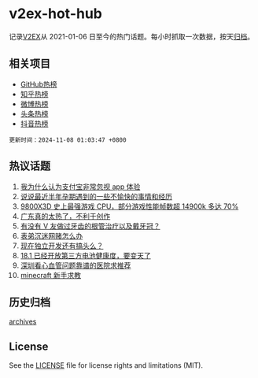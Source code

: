 # v2ex-hot-hub

 记录[V2EX](https://www.v2ex.com/)从 2021-01-06 日至今的热门话题。每小时抓取一次数据，按天[归档](archives)。
 
 ## 相关项目

- [GitHub热榜](https://github.com/it985/github-hot-hub)
- [知乎热榜](https://github.com/it985/zhihu-hot-hub)
- [微博热榜](https://github.com/it985/weibo-hot-hub)
- [头条热榜](https://github.com/it985/toutiao-hot-hub)
- [抖音热榜](https://github.com/it985/douyin-hot-hub)


 `更新时间：2024-11-08 01:03:47 +0800`

## 热议话题

1. [我为什么认为支付宝非常忽视 app 体验](https://www.v2ex.com/t/1087313)
1. [说说最近半年孕期遇到的一些不愉快的事情和经历](https://www.v2ex.com/t/1087333)
1. [9800X3D 史上最强游戏 CPU，部分游戏性能帧数超 14900k 多达 70%](https://www.v2ex.com/t/1087286)
1. [广东真的太热了，不利于创作](https://www.v2ex.com/t/1087269)
1. [有没有 V 友做过牙齿的根管治疗以及戴牙冠？](https://www.v2ex.com/t/1087357)
1. [表弟沉迷网赌怎么办](https://www.v2ex.com/t/1087435)
1. [现在独立开发还有搞头么？](https://www.v2ex.com/t/1087324)
1. [18.1 已经开放第三方电池健康度，要变天了](https://www.v2ex.com/t/1087300)
1. [深圳看心血管问题靠谱的医院求推荐](https://www.v2ex.com/t/1087275)
1. [minecraft 新手求教](https://www.v2ex.com/t/1087309)

## 历史归档

[archives](archives)

## License

See the [LICENSE](LICENSE) file for license rights and limitations (MIT).
